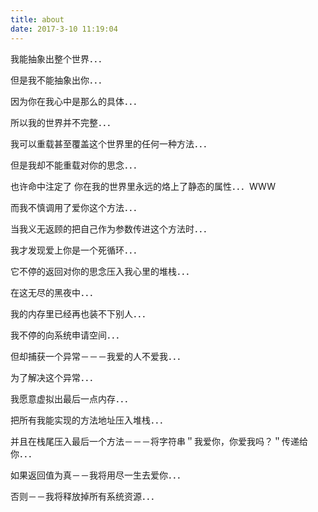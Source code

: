 ```yaml
---
title: about
date: 2017-3-10 11:19:04
---
```


我能抽象出整个世界．．．

但是我不能抽象出你．．．

因为你在我心中是那么的具体．．．

所以我的世界并不完整．．．

我可以重载甚至覆盖这个世界里的任何一种方法．．．

但是我却不能重载对你的思念．．．

也许命中注定了 你在我的世界里永远的烙上了静态的属性．．．WWW

而我不慎调用了爱你这个方法．．．

当我义无返顾的把自己作为参数传进这个方法时．．．

我才发现爱上你是一个死循环．．．

它不停的返回对你的思念压入我心里的堆栈．．．

在这无尽的黑夜中．．．

我的内存里已经再也装不下别人．．．

我不停的向系统申请空间．．．

但却捕获一个异常－－－我爱的人不爱我．．．

为了解决这个异常．．．

我愿意虚拟出最后一点内存．．．

把所有我能实现的方法地址压入堆栈．．．

并且在栈尾压入最后一个方法－－－将字符串＂我爱你，你爱我吗？＂传递给你．．．

如果返回值为真－－我将用尽一生去爱你．．．

否则－－我将释放掉所有系统资源．．．
